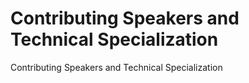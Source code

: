 # Contributing Speakers and Technical Specialization

Contributing Speakers and Technical Specialization